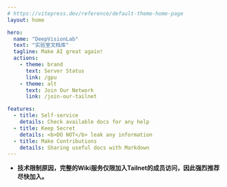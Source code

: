 ```yaml
---
# https://vitepress.dev/reference/default-theme-home-page
layout: home

hero:
  name: "DeepVisionLab"
  text: "实验室文档库"
  tagline: Make AI great again!
  actions:
    - theme: brand
      text: Server Status
      link: /gpu
    - theme: alt
      text: Join Our Network
      link: /join-our-tailnet

features:
  - title: Self-service
    details: Check available docs for any help
  - title: Keep Secret
    details: <b>DO NOT</b> leak any information
  - title: Make Contributions
    details: Sharing useful docs with Markdown
---
```


- **技术限制原因，完整的Wiki服务仅限加入Tailnet的成员访问，因此强烈推荐尽快加入。**